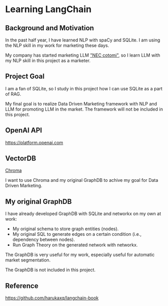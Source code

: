 # Learning LangChain

## Background and Motivation

In the past half year, I have learned NLP with spaCy and SQLite. I am using the NLP skill in my work for marketing these days.

My company has started marketing LLM ["NEC cotomi"](https://www.nec.com/en/press/202404/global_20240424_01.html), so I learn LLM with my NLP skill in this project as a marketer.

## Project Goal

I am a fan of SQLite, so I study in this project how I can use SQLite as a part of RAG.

My final goal is to realize Data Driven Marketing framework with NLP and LLM for promoting LLM in the market. The framework will not be included in this project.

## OpenAI API

https://platform.openai.com

## VectorDB

[Chroma](https://www.trychroma.com/)

I want to use Chroma and my original GraphDB to achive my goal for Data Driven Marketing.

## My original GraphDB

I have already developed GraphDB with SQLite and networkx on my own at work:
- My original schema to store graph entities (nodes).
- My original SQL to generate edges on a certain condition (i.e., dependency between nodes).
- Run Graph Theory on the generated network with networkx.

The GraphDB is very useful for my work, especially useful for automatic market segmentation.

The GraphDB is not included in this project.

## Reference

https://github.com/harukaxq/langchain-book

